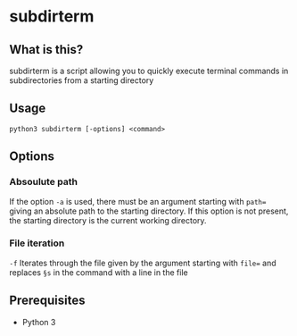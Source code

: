 # subdirterm

## What is this?

subdirterm is a script allowing you to quickly execute terminal commands 
in subdirectories from a starting directory

## Usage
```
python3 subdirterm [-options] <command>
```

## Options
### Absoulute path
If the option `-a` is used, there must be an argument starting with `path=` giving an absolute path to the starting directory.
If this option is not present, the starting directory is the current working directory.

### File iteration
`-f` Iterates through the file given by the argument starting with `file=` and replaces `§s` in the command with a line in the file
## Prerequisites

- Python 3